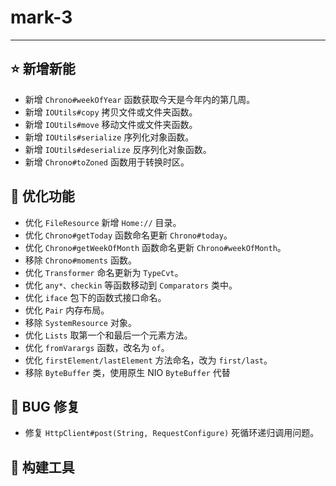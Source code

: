 # mark-3

---------------------

## ⭐ 新增新能

- 新增 `Chrono#weekOfYear` 函数获取今天是今年内的第几周。
- 新增 `IOUtils#copy` 拷贝文件或文件夹函数。
- 新增 `IOUtils#move` 移动文件或文件夹函数。
- 新增 `IOUtils#serialize` 序列化对象函数。
- 新增 `IOUtils#deserialize` 反序列化对象函数。
- 新增 `Chrono#toZoned` 函数用于转换时区。

## 👻 优化功能

- 优化 `FileResource` 新增 `Home://` 目录。
- 优化 `Chrono#getToday` 函数命名更新 `Chrono#today`。
- 优化 `Chrono#getWeekOfMonth` 函数命名更新 `Chrono#weekOfMonth`。
- 移除 `Chrono#moments` 函数。
- 优化 `Transformer` 命名更新为 `TypeCvt`。
- 优化 `any*、checkin` 等函数移动到 `Comparators` 类中。
- 优化 `iface` 包下的函数式接口命名。
- 优化 `Pair` 内存布局。
- 移除 `SystemResource` 对象。
- 优化 `Lists` 取第一个和最后一个元素方法。
- 优化 `fromVarargs` 函数，改名为 `of`。
- 优化 `firstElement/lastElement` 方法命名，改为 `first/last`。
- 移除 `ByteBuffer` 类，使用原生 NIO `ByteBuffer` 代替

## 🐞 BUG 修复

- 修复 `HttpClient#post(String, RequestConfigure)` 死循环递归调用问题。

## 🔨 构建工具